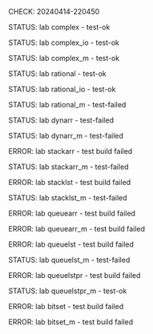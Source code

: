 CHECK: 20240414-220450
STATUS: lab complex - test-ok
STATUS: lab complex_io - test-ok
STATUS: lab complex_m - test-ok
STATUS: lab rational - test-ok
STATUS: lab rational_io - test-ok
STATUS: lab rational_m - test-failed
STATUS: lab dynarr - test-failed
STATUS: lab dynarr_m - test-failed
ERROR: lab stackarr - test build failed
STATUS: lab stackarr_m - test-failed
ERROR: lab stacklst - test build failed
STATUS: lab stacklst_m - test-failed
ERROR: lab queuearr - test build failed
ERROR: lab queuearr_m - test build failed
ERROR: lab queuelst - test build failed
STATUS: lab queuelst_m - test-failed
ERROR: lab queuelstpr - test build failed
STATUS: lab queuelstpr_m - test-ok
ERROR: lab bitset - test build failed
ERROR: lab bitset_m - test build failed
